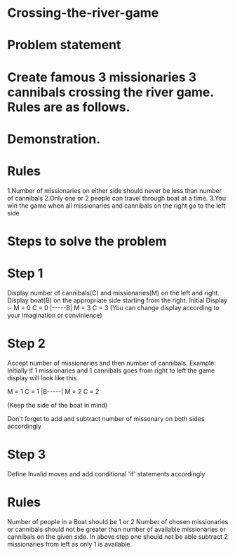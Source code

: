 # Crossing-the-river-game
# Problem statement
# Create famous 3 missionaries 3 cannibals crossing the river game. Rules are as follows.
# Demonstration.

# Rules
1.Number of missionaries on either side should never be less than number of cannibals
2.Only one or 2 people can travel through boat at a time.
3.You win the game when all missionaries and cannibals on the right go to the left side

# Steps to solve the problem
# Step 1
Display number of cannibals(C) and missionaries(M) on the left and right.
Display boat(B) on the appropriate side starting from the right.
Initial Display :-
M = 0 C = 0 |-----B| M = 3 C = 3
(You can change display according to your imagination or convinience)

# Step 2
Accept number of missionaries and then number of cannibals. Example: Initially if 1 missionaries and 1 cannibals goes from right to left the game display will look like this

M = 1 C = 1 |B-----| M = 2 C = 2

(Keep the side of the boat in mind)

Don't forget to add and subtract number of missonary on both sides accordingly

# Step 3
Define Invalid moves and add conditional 'if' statements accordingly

# Rules

Number of people in a Boat should be 1 or 2
Number of chosen missionaries or cannibals should not be greater than number of available missionaries or cannibals on the given side. In above step one should not be able subtract 2 missionaries from left as only 1 is available.
